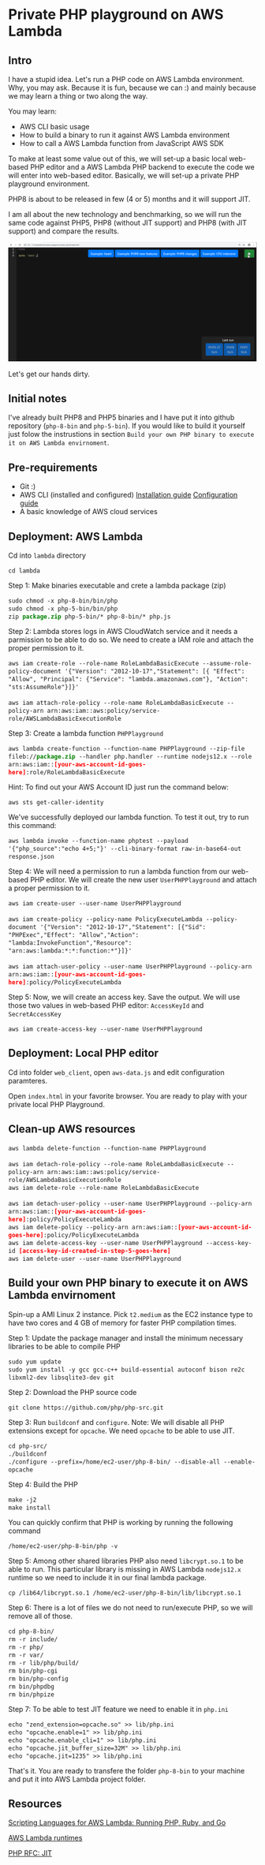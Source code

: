 # Private PHP playground on AWS Lambda

## Intro

I have a stupid idea. Let's run a PHP code on AWS Lambda environment. Why, you may ask. Because it is fun, because we can :) and mainly because we may learn a thing or two along the way.

You may learn:

- AWS CLI basic usage
- How to build a binary to run it against AWS Lambda environment
- How to call a AWS Lambda function from JavaScript AWS SDK

To make at least some value out of this, we will set-up a basic local web-based PHP editor and a AWS Lambda PHP backend to execute the code we will enter into web-based editor. Basically, we will set-up a private PHP playground environment.

PHP8 is about to be released in few (4 or 5) months and it will support JIT.

I am all about the new technology and benchmarking, so we will run the same code against PHP5, PHP8 (without JIT support) and PHP8 (with JIT support) and compare the results.

![Demo](images/demo.gif)

Let's get our hands dirty.

## Initial notes

I've already built PHP8 and PHP5 binaries and I have put it into github repository (```php-8-bin``` and ```php-5-bin```). If you would like to build it yourself just folow the instrustions in section ```Build your own PHP binary to execute it on AWS Lambda envirnoment```.

## Pre-requirements

- Git :)
- AWS CLI (installed and configured) [Installation guide](https://docs.aws.amazon.com/cli/latest/userguide/install-cliv2.html) [Configuration guide](https://docs.aws.amazon.com/cli/latest/userguide/cli-chap-configure.html) 
- A basic knowledge of AWS cloud services 

## Deployment: AWS Lambda 

Cd into ```lambda``` directory

```
cd lambda
```

Step 1: Make binaries executable and crete a lambda package (zip)

<pre><code>sudo chmod -x php-8-bin/bin/php
sudo chmod -x php-5-bin/bin/php
zip <b style="color: green">package.zip</b> php-5-bin/* php-8-bin/* php.js 
</pre></code>

Step 2: Lambda stores logs in AWS CloudWatch service and it needs a parmission to be able to do so. We need to create a IAM role and attach the proper permission to it.

```
aws iam create-role --role-name RoleLambdaBasicExecute --assume-role-policy-document '{"Version": "2012-10-17","Statement": [{ "Effect": "Allow", "Principal": {"Service": "lambda.amazonaws.com"}, "Action": "sts:AssumeRole"}]}'

aws iam attach-role-policy --role-name RoleLambdaBasicExecute --policy-arn arn:aws:iam::aws:policy/service-role/AWSLambdaBasicExecutionRole
```
Step 3: Create a lambda function ```PHPPlayground```

<pre><code>aws lambda create-function --function-name PHPPlayground --zip-file fileb://<b style="color: green">package.zip</b> --handler php.handler --runtime nodejs12.x --role arn:aws:iam::<b style="color: red">[your-aws-account-id-goes-here]</b>:role/RoleLambdaBasicExecute
</pre></code>

Hint: To find out your AWS Account ID just run the command below: 
```
aws sts get-caller-identity
```
We've successfully deployed our lambda function. To test it out, try to run this command:

<pre><code>aws lambda invoke --function-name phptest --payload '{"php_source":"echo 4+5;"}' --cli-binary-format raw-in-base64-out response.json
</pre></code>

Step 4: We will need a permission to run a lambda function from our web-based PHP editor. We will create the new user ```UserPHPPlayground``` and attach a proper permission to it.

<pre><code>aws iam create-user --user-name UserPHPPlayground

aws iam create-policy --policy-name PolicyExecuteLambda --policy-document '{"Version": "2012-10-17","Statement": [{"Sid": "PHPExec","Effect": "Allow","Action": "lambda:InvokeFunction","Resource": "arn:aws:lambda:*:*:function:*"}]}'

aws iam attach-user-policy --user-name UserPHPPlayground --policy-arn arn:aws:iam::<b style="color: red">[your-aws-account-id-goes-here]</b>:policy/PolicyExecuteLambda
</pre></code>

Step 5: Now, we will create an access key. Save the output. We will use those two values in web-based PHP editor: ```AccessKeyId``` and ```SecretAccessKey```

```
aws iam create-access-key --user-name UserPHPPlayground
```

## Deployment: Local PHP editor

Cd into folder ```web_client```, open ```aws-data.js``` and edit configuration paramteres.

Open ```index.html``` in your favorite browser. You are ready to play with your private local PHP Playground.

## Clean-up AWS resources

<pre><code>aws lambda delete-function --function-name PHPPlayground

aws iam detach-role-policy --role-name RoleLambdaBasicExecute --policy-arn arn:aws:iam::aws:policy/service-role/AWSLambdaBasicExecutionRole
aws iam delete-role --role-name RoleLambdaBasicExecute

aws iam detach-user-policy --user-name UserPHPPlayground --policy-arn arn:aws:iam::<b style="color: red">[your-aws-account-id-goes-here]</b>:policy/PolicyExecuteLambda
aws iam delete-policy --policy-arn arn:aws:iam::<b style="color: red">[your-aws-account-id-goes-here]</b>:policy/PolicyExecuteLambda
aws iam delete-access-key --user-name UserPHPPlayground --access-key-id <b style="color: red">[access-key-id-created-in-step-5-goes-here]</b>
aws iam delete-user --user-name UserPHPPlayground
</pre></code>

## Build your own PHP binary to execute it on AWS Lambda envirnoment

Spin-up a AMI Linux 2 instance. Pick ```t2.medium``` as the EC2 instance type to have two cores and 4 GB of memory for faster PHP compilation times.

Step 1: Update the package manager and install the minimum necessary libraries to be able to compile PHP 
```
sudo yum update
sudo yum install -y gcc gcc-c++ build-essential autoconf bison re2c libxml2-dev libsqlite3-dev git
```

Step 2: Download the PHP source code
```
git clone https://github.com/php/php-src.git
```
Step 3: Run ```buildconf``` and ```configure```. Note: We will disable all PHP extensions except for ```opcache```. We need ```opcache``` to be able to use JIT.
```
cd php-src/
./buildconf
./configure --prefix=/home/ec2-user/php-8-bin/ --disable-all --enable-opcache
```
Step 4: Build the PHP
```
make -j2
make install
```
You can quickly confirm that PHP is working by running the following command
```
/home/ec2-user/php-8-bin/php -v
```
Step 5: Among other shared libraries PHP also need ```libcrypt.so.1``` to be able to run. This particular library is missing in AWS Lambda ```nodejs12.x``` runtime so we need to include it in our final lambda package.
```
cp /lib64/libcrypt.so.1 /home/ec2-user/php-8-bin/lib/libcrypt.so.1
```
Step 6: There is a lot of files we do not need to run/execute PHP, so we will remove all of those.
```
cd php-8-bin/
rm -r include/
rm -r php/
rm -r var/
rm -r lib/php/build/
rm bin/php-cgi 
rm bin/php-config 
rm bin/phpdbg 
rm bin/phpize
```
Step 7: To be able to test JIT feature we need to enable it in ```php.ini```
``` 
echo "zend_extension=opcache.so" >> lib/php.ini
echo "opcache.enable=1" >> lib/php.ini
echo "opcache.enable_cli=1" >> lib/php.ini
echo "opcache.jit_buffer_size=32M" >> lib/php.ini
echo "opcache.jit=1235" >> lib/php.ini
```

That's it. You are ready to transfere the folder ```php-8-bin``` to your machine and put it into AWS Lambda project folder.

## Resources

[Scripting Languages for AWS Lambda: Running PHP, Ruby, and Go](https://aws.amazon.com/blogs/compute/scripting-languages-for-aws-lambda-running-php-ruby-and-go/)

[AWS Lambda runtimes](https://docs.aws.amazon.com/lambda/latest/dg/lambda-runtimes.html)

[PHP RFC: JIT](https://wiki.php.net/rfc/jit)